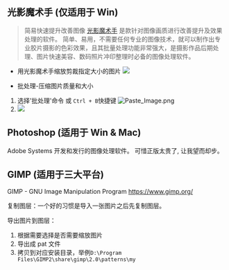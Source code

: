 ## 光影魔术手 (仅适用于 Win)

> 简易快速提升改善图像 [光影魔术手][1] 是款针对图像画质进行改善提升及效果处理的软件。
> 简单、易用，不需要任何专业的图像技术，就可以制作出专业胶片摄影的色彩效果，且其批量处理功能非常强大，是摄影作品后期处理、图片快速美容、数码照片冲印整理时必备的图像处理软件。

* 用光影魔术手缩放剪裁指定大小的图片
![](http://upload-images.jianshu.io/upload_images/1662509-18c183b9d9a27e1b.png?imageMogr2/auto-orient/strip%7CimageView2/2/w/1240)

* 批处理-压缩图片质量和大小
 1. 选择'批处理'命令 或 `Ctrl + B`快捷键 ![Paste_Image.png](http://upload-images.jianshu.io/upload_images/1662509-ec2ec3b95682b0cc.png?imageMogr2/auto-orient/strip%7CimageView2/2/w/1240)
 2.  ![](http://upload-images.jianshu.io/upload_images/1662509-cb7621bb14f86246.png?imageMogr2/auto-orient/strip%7CimageView2/2/w/1240)

## Photoshop (适用于 Win & Mac)

Adobe Systems 开发和发行的图像处理软件。 可惜正版太贵了, 让我望而却步。

## GIMP (适用于三大平台)

GIMP - GNU Image Manipulation Program
https://www.gimp.org/

复制图层：一个好的习惯是导入一张图片之后先复制图层。

导出图片到图层：
1. 根据需要选择是否需要缩放图片
2. 导出成 pat 文件
3. 拷贝到对应安装目录，举例`D:\Program Files\GIMP2\share\gimp\2.0\patterns\my`

[1]: http://www.neoimaging.cn/
